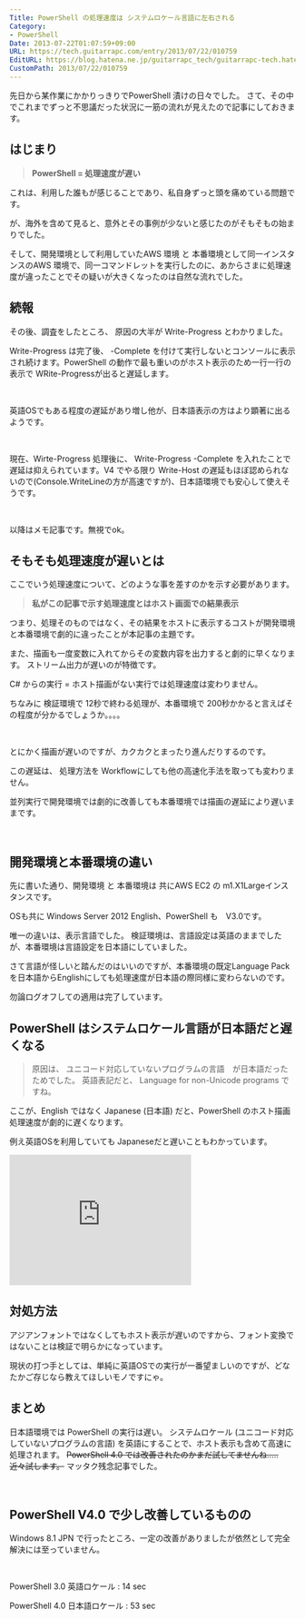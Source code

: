 ```yaml
---
Title: PowerShell の処理速度は システムロケール言語に左右される
Category:
- PowerShell
Date: 2013-07-22T01:07:59+09:00
URL: https://tech.guitarrapc.com/entry/2013/07/22/010759
EditURL: https://blog.hatena.ne.jp/guitarrapc_tech/guitarrapc-tech.hatenablog.com/atom/entry/11696248318757675815
CustomPath: 2013/07/22/010759
---
```


<p>先日から某作業にかかりっきりでPowerShell 漬けの日々でした。 さて、その中でこれまでずっと不思議だった状況に一筋の流れが見えたので記事にしておきます。 </p>
<h2>はじまり</h2>
<blockquote><strong>PowerShell = 処理速度が遅い</strong></blockquote>
<p>これは、利用した誰もが感じることであり、私自身ずっと頭を痛めている問題です。</p>
<p>が、海外を含めて見ると、意外とその事例が少ないと感じたのがそもそもの始まりでした。</p>
<p>そして、開発環境として利用していたAWS 環境 と 本番環境として同一インスタンスのAWS 環境で、同一コマンドレットを実行したのに、あからさまに処理速度が違ったことでその疑いが大きくなったのは自然な流れでした。</p>
<h2>続報</h2>
<p>その後、調査をしたところ、 原因の大半が Write-Progress とわかりました。</p>
<p>Write-Progress は完了後、 -Complete を付けて実行しないとコンソールに表示され続けます。PowerShell の動作で最も重いのがホスト表示のため一行一行の表示で WRite-Progressが出ると遅延します。</p>
<p> </p>
<p>英語OSでもある程度の遅延があり増し他が、日本語表示の方はより顕著に出るようです。</p>
<p> </p>
<p>現在、Wirte-Progress 処理後に、 Write-Progress -Complete を入れたことで遅延は抑えられています。V4 でやる限り Write-Host の遅延もほぼ認められないので(Console.WriteLineの方が高速ですが)、日本語環境でも安心して使えそうです。</p>
<p> </p>
<p>以降はメモ記事です。無視でok。</p>
<h2>そもそも処理速度が遅いとは</h2>
<p>ここでいう処理速度について、どのような事を差すのかを示す必要があります。</p>
<blockquote><strong>私がこの記事で示す処理速度とはホスト画面での結果表示 </strong></blockquote>
<p>つまり、処理そのものではなく、その結果をホストに表示するコストが開発環境と本番環境で劇的に違ったことが本記事の主題です。</p>
<p>また、描画も一度変数に入れてからその変数内容を出力すると劇的に早くなります。 ストリーム出力が遅いのが特徴です。</p>
<p>C# からの実行 = ホスト描画がない実行では処理速度は変わりません。</p>
<p>ちなみに 検証環境で 12秒で終わる処理が、本番環境で 200秒かかると言えばその程度が分かるでしょうか。。。。</p>
<p> </p>
<p>とにかく描画が遅いのですが、カクカクとまったり進んだりするのです。</p>
<p>この遅延は、 処理方法を Workflowにしても他の高速化手法を取っても変わりません。</p>
<p>並列実行で開発環境では劇的に改善しても本番環境では描画の遅延により遅いままです。</p>
<p> </p>
<h2>開発環境と本番環境の違い</h2>
<p>先に書いた通り、開発環境 と 本番環境は 共にAWS EC2 の m1.X1Largeインスタンスです。</p>
<p>OSも共に Windows Server 2012 English、PowerShell も　V3.0です。</p>
<p>唯一の違いは、表示言語でした。 検証環境は、言語設定は英語のままでしたが、本番環境は言語設定を日本語にしていました。</p>
<p>さて言語が怪しいと踏んだのはいいのですが、本番環境の既定Language Pack を日本語からEnglishにしても処理速度が日本語の際同様に変わらないのです。</p>
<p>勿論ログオフしての適用は完了しています。</p>
<h2>PowerShell はシステムロケール言語が日本語だと遅くなる</h2>
<blockquote>原因は、 ユニコード対応していないプログラムの言語　が日本語だったためでした。 英語表記だと、 Language for non-Unicode programs ですね。</blockquote>
<p>ここが、English ではなく Japanese (日本語) だと、PowerShell のホスト描画処理速度が劇的に遅くなります。</p>
<p>例え英語OSを利用していても Japaneseだと遅いこともわかっています。</p>
<p><iframe src="https://skydrive.live.com/embed?cid=D0D99BE0D6F89C8B&amp;resid=D0D99BE0D6F89C8B%211733&amp;authkey=AJOZFJSSWD6Yd7w" width="320" height="230" frameborder="0" scrolling="no"></iframe></p>
<h2>対処方法</h2>
<p>アジアンフォントではなくしてもホスト表示が遅いのですから、フォント変換ではないことは検証で明らかになっています。</p>
<p>現状の打つ手としては、単純に英語OSでの実行が一番望ましいのですが、どなたかご存じなら教えてほしいモノですにゃ。</p>
<h2>まとめ</h2>
<p>日本語環境では PowerShell の実行は遅い。 システムロケール (ユニコード対応していないプログラムの言語) を英語にすることで、ホスト表示も含めて高速に処理されます。 <span style="text-decoration: line-through;">PowerShell 4.0 では改善されたのかまだ試してませんね..... 近々試します。</span> マッタク残念記事でした。</p>
<p> </p>
<h2>PowerShell V4.0 で少し改善しているものの</h2>
<p>Windows 8.1 JPN で行ったところ、一定の改善がありましたが依然として完全解決には至っていません。</p>
<p> </p>
<p>PowerShell 3.0 英語ロケール : 14 sec</p>
<p>PowerShell 4.0 日本語ロケール : 53 sec</p>
<p> </p>
<p> </p>
